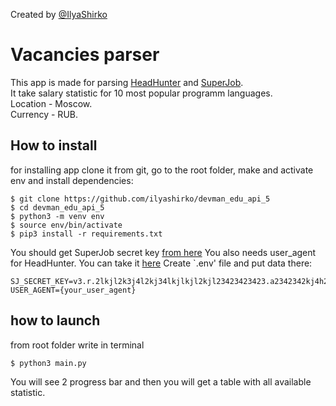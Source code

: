 Created by [@IlyaShirko](https://github.com/ilyashirko)  

# Vacancies parser  
This app is made for parsing [HeadHunter](https://hh.ru/) and [SuperJob](https://superjob.ru/).  
It take salary statistic for 10 most popular programm languages.  
Location - Moscow.  
Currency - RUB.  

## How to install
for installing app clone it from git, go to the root folder, make and activate env and install dependencies:
```
$ git clone https://github.com/ilyashirko/devman_edu_api_5
$ cd devman_edu_api_5
$ python3 -m venv env
$ source env/bin/activate
$ pip3 install -r requirements.txt
```
You should get SuperJob secret key [from here](https://api.superjob.ru/)
You also needs user_agent for HeadHunter. You can take it [here](https://www.whatsmyua.info/)
Create `.env' file and put data there:
```
SJ_SECRET_KEY=v3.r.2lkjl2k3j4l2kj34lkjlkjl2kjl23423423423.a2342342kj4h2kj3h4k2j346cc67626a13fd
USER_AGENT={your_user_agent}
```

## how to launch
from root folder write in terminal
```
$ python3 main.py
```
You will see 2 progress bar and then you will get a table with all available statistic.